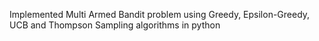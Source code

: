 Implemented Multi Armed Bandit problem using Greedy, Epsilon-Greedy, UCB and Thompson Sampling algorithms in python
